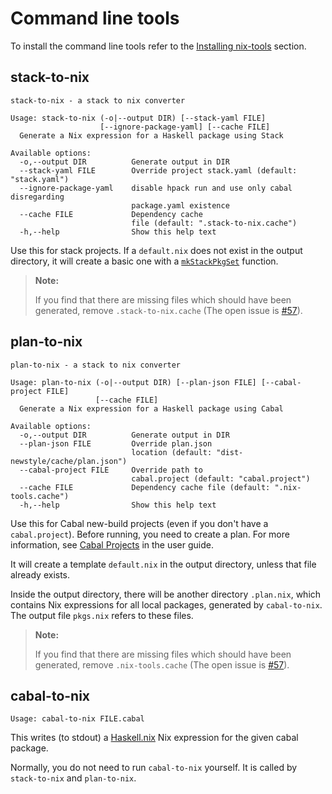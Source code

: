 # Command line tools

To install the command line tools refer to the [Installing nix-tools](https://input-output-hk.github.io/haskell.nix/dev/manually-generating-nix-expressions/) section.

## stack-to-nix

```
stack-to-nix - a stack to nix converter

Usage: stack-to-nix (-o|--output DIR) [--stack-yaml FILE]
                    [--ignore-package-yaml] [--cache FILE]
  Generate a Nix expression for a Haskell package using Stack

Available options:
  -o,--output DIR          Generate output in DIR
  --stack-yaml FILE        Override project stack.yaml (default: "stack.yaml")
  --ignore-package-yaml    disable hpack run and use only cabal disregarding
                           package.yaml existence
  --cache FILE             Dependency cache
                           file (default: ".stack-to-nix.cache")
  -h,--help                Show this help text
```

Use this for stack projects. If a `default.nix` does not exist in the
output directory, it will create a basic one with a
[`mkStackPkgSet`](../manually-generating-nix-expressions#Using-Stack) function.

> **Note:**
>
> If you find that there are missing files which should have been
> generated, remove `.stack-to-nix.cache`
> (The open issue is [#57][cache-issue]).

[cache-issue]: https://github.com/input-output-hk/haskell.nix/issues/57

## plan-to-nix

```
plan-to-nix - a stack to nix converter

Usage: plan-to-nix (-o|--output DIR) [--plan-json FILE] [--cabal-project FILE]
                   [--cache FILE]
  Generate a Nix expression for a Haskell package using Cabal

Available options:
  -o,--output DIR          Generate output in DIR
  --plan-json FILE         Override plan.json
                           location (default: "dist-newstyle/cache/plan.json")
  --cabal-project FILE     Override path to
                           cabal.project (default: "cabal.project")
  --cache FILE             Dependency cache file (default: ".nix-tools.cache")
  -h,--help                Show this help text
```

Use this for Cabal new-build projects (even if you don't have a
`cabal.project`). Before running, you need to create a plan. For more
information, see [Cabal Projects](../manually-generating-nix-expressions#Using-Cabal) in the user
guide.

It will create a template `default.nix` in the output directory,
unless that file already exists.

Inside the output directory, there will be another directory
`.plan.nix`, which contains Nix expressions for all local packages,
generated by `cabal-to-nix`. The output file `pkgs.nix` refers to
these files.

> **Note:**
>
> If you find that there are missing files which should have been
> generated, remove `.nix-tools.cache`
> (The open issue is [#57][cache-issue]).

## cabal-to-nix

```
Usage: cabal-to-nix FILE.cabal
```

This writes (to stdout) a [Haskell.nix][] Nix expression for the given
cabal package.

Normally, you do not need to run `cabal-to-nix` yourself. It is called
by `stack-to-nix` and `plan-to-nix`.

[haskell.nix]: https://github.com/input-output-hk/haskell.nix
